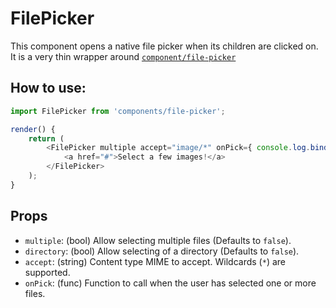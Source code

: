 # FilePicker

This component opens a native file picker when its children are clicked on.
It is a very thin wrapper around
[`component/file-picker`](https://github.com/component/file-picker)

## How to use:

```js
import FilePicker from 'components/file-picker';

render() {
	return (
		<FilePicker multiple accept="image/*" onPick={ console.log.bind(console) } >
			<a href="#">Select a few images!</a>
		</FilePicker>
	);
}
```

## Props

- `multiple`: (bool) Allow selecting multiple files (Defaults to `false`).
- `directory`: (bool) Allow selecting of a directory (Defaults to `false`).
- `accept`: (string) Content type MIME to accept. Wildcards (`*`) are supported.
- `onPick`: (func) Function to call when the user has selected one or more files.
